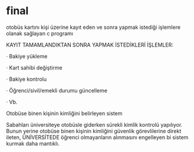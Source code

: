 # final

otobüs kartını kişi üzerine kayıt eden ve sonra yapmak istediği işlemlere olanak sağlayan c programı

KAYIT TAMAMLANDIKTAN SONRA YAPMAK İSTEDİKLERİ İŞLEMLER:

·        Bakiye yükleme

·        Kart sahibi değiştirme

·        Bakiye kontrolu

·        Öğrenci/sivil/emekli durumu güncelleme

·        Vb.

 

Otobüse binen kişinin kimliğini belirleyen sistem

Sabahları üniversiteye otobüsle giderken sürekli kimlik kontrolü yapılıyor. Bunun yerine otobüse binen kişinin kimliğini güvenlik görevlilerine direkt ileten, ÜNİVERSİTEDE öğrenci olmayanların alınmasını engelleyen bi sistem kurmak daha mantıklı.